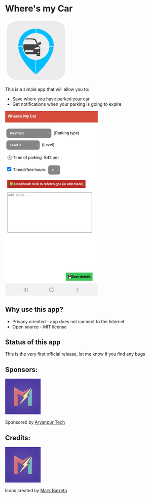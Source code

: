 # Where's my Car
<img src="/images/app_icon.png" width="200">


This is a simple app that will allow you to:
* Save where you have parked your car
* Get notifications when your parking is going to expire

<img src="/images/screenshot.png" width="300">

## Why use this app?
* Privacy oriented - app does not connect to the Internet
* Open source - MIT license


## Status of this app
This is the very first official release, let me know if you find any bugs

## Sponsors:
<img src="/images/mark_new.png" width="115">

Sponsored by [Aryanpur Tech](https://github.com/AryanpurTech)

## Credits:
<img src="/images/mark_new.png" width="115">

Icons created by [Mark Barreto](https://www.behance.net/markbarreto)